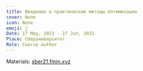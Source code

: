 ```yaml
---
title: Введение в практические методы оптимизации
cover: None
icon: None
emoji: 👛
Date: 17 May, 2021 - 27 Jun, 2021
Place: Сберуниверситет
Role: Course author
---
```


Materials: [sber21.fmin.xyz](http://sber21.fmin.xyz/)

<br/>
